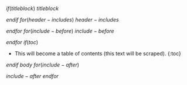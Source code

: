 $if(titleblock)$
$titleblock$

$endif$
$for(header-includes)$
$header-includes$

$endfor$
$for(include-before)$
$include-before$

$endfor$
$if(toc)$
* This will become a table of contents (this text will be scraped).
{:toc}

$endif$
$body$
$for(include-after)$

$include-after$
$endfor$
